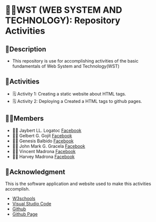 # 🧑‍💻WST (WEB SYSTEM AND TECHNOLOGY): Repository Activities

## 📑Description 
* This repository is use for accomplishing activities of the basic fundamentals of Web System and Technology(WST) 
## 📝Activities
* 🗒️ Activity 1: Creating a static website about HTML tags.
* 🗒️ Activity 2: Deploying a Created a HTML tags to github pages.
## 🤵‍♂️Members
* 👨‍💻 Jaybert LL. Logatoc [Facebook](https://web.facebook.com/profile.php?id=100094664191586)
* 👨‍💻 Gelbert G. Gojit [Facebook](https://web.facebook.com/gojitgelbert)
* 👨‍💻 Genesis Balbido [Facebook](https://web.facebook.com/Shingketsu)
* 👨‍💻 John Mark G. Gracela [Facebook](https://web.facebook.com/johnmark.gracela)
* 👨‍💻 Vincent Madrona [Facebook](https://web.facebook.com/vincentrusellmadrona)
* 👨‍💻 Harvey Madrona [Facebook](https://web.facebook.com/harbmadrona)
## 📖Acknowledgment
This is the software application and website used to make this activities accomplish. 

* [W3schools](https://www.w3schools.com/html/)
* [Visual Studio Code](https://code.visualstudio.com/)
* [Github](https://github.com/)
* [Github Page](https://pages.github.com/)